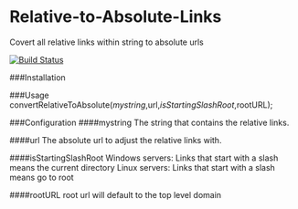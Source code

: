 # Relative-to-Absolute-Links
Covert all relative links within string to absolute urls

[![Build Status](https://travis-ci.org/kyleladd/Relative-to-Absolute-Links.svg)](https://travis-ci.org/kyleladd/Relative-to-Absolute-Links)

###Installation

###Usage
convertRelativeToAbsolute($mystring,$url,$isStartingSlashRoot,$rootURL);

###Configuration
####mystring
The string that contains the relative links.

####url
The absolute url to adjust the relative links with.

####isStartingSlashRoot
Windows servers: Links that start with a slash means the current directory
Linux servers: Links that start with a slash means go to root 

####rootURL
root url will default to the top level domain
